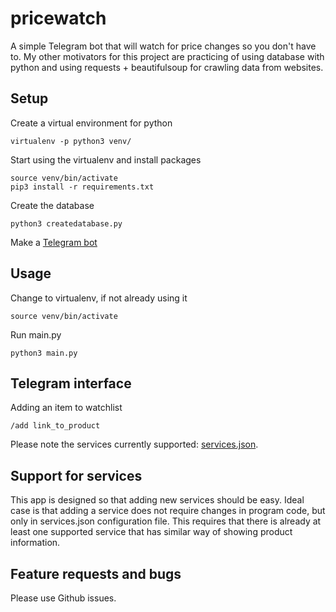 # pricewatch
A simple Telegram bot that will watch for price changes so you don't have to. My other motivators for this project are practicing of using database with python and using requests + beautifulsoup for crawling data from websites.
## Setup
Create a virtual environment for python

    virtualenv -p python3 venv/
Start using the virtualenv and install packages
    
    source venv/bin/activate
    pip3 install -r requirements.txt
Create the database
    
    python3 createdatabase.py
Make a [Telegram bot](https://core.telegram.org/bots#3-how-do-i-create-a-bot)

## Usage
Change to virtualenv, if not already using it
    
    source venv/bin/activate
Run main.py
    
    python3 main.py

## Telegram interface
Adding an item to watchlist
    
    /add link_to_product
Please note the services currently supported: [services.json](/services.json).

## Support for services
This app is designed so that adding new services should be easy. Ideal case is that adding a service does not require changes in program code, but only in services.json configuration file. This requires that there is already at least one supported service that has similar way of showing product information.

## Feature requests and bugs
Please use Github issues.

